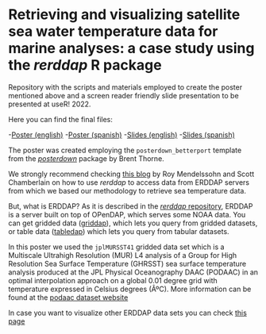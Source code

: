 # Retrieving and visualizing satellite sea water temperature data for marine analyses: a case study using the *rerddap* R package

Repository with the scripts and materials employed to create the poster mentioned above and a screen reader friendly slide presentation to be presented at useR! 2022.

Here you can find the final files:

-[Poster (english)](<https://github.com/virginiagarciaalonso/useR_2022_sst/blob/main/poster_en.pdf>)
-[Poster (spanish)](<>)
-[Slides (english)](<https://user-2022-sst-slides-en.netlify.app/>)
-[Slides (spanish)](<>)

The poster was created employing the `posterdown_betterport` template from the [*posterdown*](<https://github.com/brentthorne/posterdown>) package by Brent Thorne.

We strongly recommend checking [this blog](<https://rmendels.github.io/Using_rerddap.nb.html>) by Roy Mendelssohn and Scott Chamberlain on how to use *rerddap* to access data from ERDDAP servers from which we based our methodology to retrieve sea temperature data.

But, what is ERDDAP? As it is described in the  [*rerddap* repository](<https://github.com/ropensci/rerddap>), ERDDAP is a server built on top of OPenDAP, which serves some NOAA data. You can get gridded data ([griddap](<https://upwell.pfeg.noaa.gov/erddap/griddap/documentation.html>)), which lets you query from gridded datasets, or table data ([tabledap](<https://upwell.pfeg.noaa.gov/erddap/tabledap/documentation.html>)) which lets you query from tabular datasets.

In this poster we used the `jplMURSST41` gridded data set which is a Multiscale Ultrahigh Resolution (MUR) L4 analysis of a Group for High Resolution Sea Surface Temperature (GHRSST) sea surface temperature analysis produced at the JPL Physical Oceanography DAAC (PODAAC) in an optimal interpolation approach on a global 0.01 degree grid with temperature expressed in Celsius degrees (ÂºC). More information can be found at the [podaac dataset website](<https://podaac.jpl.nasa.gov/dataset/MUR-JPL-L4-GLOB-v4.1>)

In case you want to visualize other ERDDAP data sets you can check [this page](<https://coastwatch.pfeg.noaa.gov/erddap/griddap/index.html?page=1&itemsPerPage=1000>)